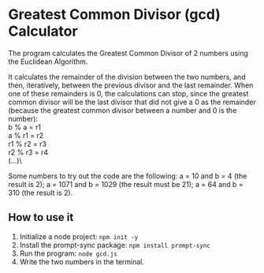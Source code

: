 # Greatest Common Divisor (gcd) Calculator

The program calculates the Greatest Common Divisor of 2 numbers using the Euclidean Algorithm. 

It calculates the remainder of the division between the two numbers, and then, iteratively, between the previous divisor and the last remainder. When one of these remainders is 0, the calculations can stop, since the greatest common divisor will be the last divisor that did not give a 0 as the remainder (because the greatest common divisor between a number and 0 is the number):\
b % a = r1\
a % r1 = r2\
r1 % r2 = r3\
r2 % r3 = r4\
(…)\

Some numbers to try out the code are the following: a = 10 and b = 4 (the result is 2); a = 1071 and b = 1029 (the result must be 21); a = 64 and b = 310 (the result is 2).

## How to use it
1. Initialize a node project: `npm init -y`
2. Install the prompt-sync package: `npm install prompt-sync`
3. Run the program: `node gcd.js`
4. Write the two numbers in the terminal.

